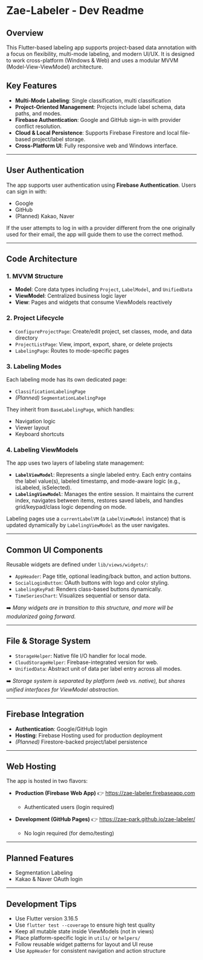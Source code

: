# Zae-Labeler - Dev Readme

## Overview
This Flutter-based labeling app supports project-based data annotation with a focus on flexibility, multi-mode labeling, and modern UI/UX. It is designed to work cross-platform (Windows & Web) and uses a modular MVVM (Model-View-ViewModel) architecture.

## Key Features
- **Multi-Mode Labeling**: Single classification, multi classification
- **Project-Oriented Management**: Projects include label schema, data paths, and modes.
- **Firebase Authentication**: Google and GitHub sign-in with provider conflict resolution.
- **Cloud & Local Persistence**: Supports Firebase Firestore and local file-based project/label storage.
- **Cross-Platform UI**: Fully responsive web and Windows interface.

---

## User Authentication

The app supports user authentication using **Firebase Authentication**. Users can sign in with:

- Google
- GitHub
- (Planned) Kakao, Naver

If the user attempts to log in with a provider different from the one originally used for their email, the app will guide them to use the correct method.

---

## Code Architecture

### 1. MVVM Structure
- **Model**: Core data types including `Project`, `LabelModel`, and `UnifiedData`
- **ViewModel**: Centralized business logic layer
- **View**: Pages and widgets that consume ViewModels reactively

### 2. Project Lifecycle
- `ConfigureProjectPage`: Create/edit project, set classes, mode, and data directory
- `ProjectListPage`: View, import, export, share, or delete projects
- `LabelingPage`: Routes to mode-specific pages

### 3. Labeling Modes
Each labeling mode has its own dedicated page:
- `ClassificationLabelingPage`
- *(Planned)* `SegmentationLabelingPage`

They inherit from `BaseLabelingPage`, which handles:
- Navigation logic
- Viewer layout
- Keyboard shortcuts

### 4. Labeling ViewModels
The app uses two layers of labeling state management:

- **`LabelViewModel`**: Represents a single labeled entry. Each entry contains the label value(s), labeled timestamp, and mode-aware logic (e.g., isLabeled, isSelected).
- **`LabelingViewModel`**: Manages the entire session. It maintains the current index, navigates between items, restores saved labels, and handles grid/keypad/class logic depending on mode.

Labeling pages use a `currentLabelVM` (a `LabelViewModel` instance) that is updated dynamically by `LabelingViewModel` as the user navigates.

---

## Common UI Components

Reusable widgets are defined under `lib/views/widgets/`:

- `AppHeader`: Page title, optional leading/back button, and action buttons.
- `SocialLoginButton`: OAuth buttons with logo and color styling.
- `LabelingKeyPad`: Renders class-based buttons dynamically.
- `TimeSeriesChart`: Visualizes sequential or sensor data.

➡️ *Many widgets are in transition to this structure, and more will be modularized going forward.*

---

## File & Storage System

- `StorageHelper`: Native file I/O handler for local mode.
- `CloudStorageHelper`: Firebase-integrated version for web.
- `UnifiedData`: Abstract unit of data per label entry across all modes.

➡️ *Storage system is separated by platform (web vs. native), but shares unified interfaces for ViewModel abstraction.*

---

## Firebase Integration
- **Authentication**: Google/GitHub login
- **Hosting**: Firebase Hosting used for production deployment
- *(Planned)* Firestore-backed project/label persistence

---

## Web Hosting

The app is hosted in two flavors:

- **Production (Firebase Web App)**
  👉 https://zae-labeler.firebaseapp.com
  - Authenticated users (login required)

- **Development (GitHub Pages)**
  👉 https://zae-park.github.io/zae-labeler/
  - No login required (for demo/testing)

---

## Planned Features
- Segmentation Labeling
- Kakao & Naver OAuth login

---

## Development Tips
- Use Flutter version 3.16.5
- Use `flutter test --coverage` to ensure high test quality
- Keep all mutable state inside ViewModels (not in views)
- Place platform-specific logic in `utils/` or `helpers/`
- Follow reusable widget patterns for layout and UI reuse
- Use `AppHeader` for consistent navigation and action structure

